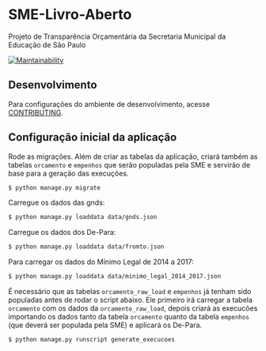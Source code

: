 # SME-Livro-Aberto
Projeto de Transparência Orçamentária da Secretaria Municipal da Educação de São Paulo

[![Maintainability](https://api.codeclimate.com/v1/badges/e03a41104c1e2a928c2e/maintainability)](https://codeclimate.com/github/prefeiturasp/SME-Livro-Aberto/maintainability)

## Desenvolvimento

Para configurações do ambiente de desenvolvimento, acesse [CONTRIBUTING](CONTRIBUTING.md).

## Configuração inicial da aplicação

Rode as migrações. Além de criar as tabelas da aplicação, criará também as tabelas `orcamento` e `empenhos` que serão populadas pela SME e servirão de base para a geração das execuções.

```bash
$ python manage.py migrate
```

Carregue os dados das gnds:

```bash
$ python manage.py loaddata data/gnds.json
```

Carregue os dados dos De-Para:

```bash
$ python manage.py loaddata data/fromto.json
```


Para carregar os dados do Mínimo Legal de 2014 a 2017:

```bash
$ python manage.py loaddata data/minimo_legal_2014_2017.json
```

É necessário que as tabelas `orcamento_raw_load` e `empenhos` já tenham sido populadas antes de rodar o script abaixo. Ele primeiro irá carregar a tabela `orcamento` com os dados da `orcamento_raw_load`, depois criará as execucões importando os dados tanto da tabela `orcamento` quanto da tabela `empenhos` (que deverá ser populada pela SME) e aplicará os De-Para.

```bash
$ python manage.py runscript generate_execucoes
```

